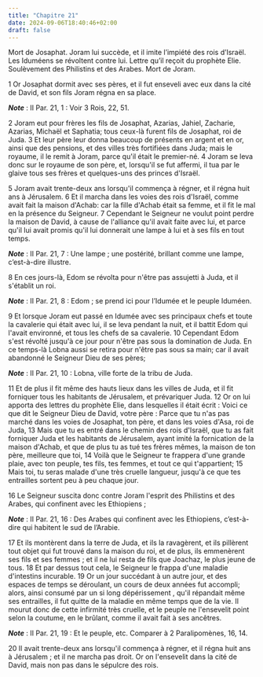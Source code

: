 ```yaml
---
title: "Chapitre 21"
date: 2024-09-06T18:40:46+02:00
draft: false
---
```



Mort de Josaphat.
Joram lui succède, et il imite l’impiété des rois d’Israël.
Les Iduméens se révoltent contre lui.
Lettre qu’il reçoit du prophète Elie.
Soulèvement des Philistins et des Arabes.
Mort de Joram.


1 Or Josaphat dormit avec ses pères, et il fut enseveli avec eux dans la cité de David, et son fils Joram régna en sa place.

***Note*** :  II Par. 21, 1 : Voir 3 Rois, 22, 51.

2 Joram eut pour frères les fils de Josaphat, Azarias, Jahiel, Zacharie, Azarias, Michaël et Saphatia; tous ceux-là furent fils de Josaphat, roi de Juda. 3 Et leur père leur donna beaucoup de présents en argent et en or, ainsi que des pensions, et des villes très fortifiées dans Juda; mais le royaume, il le remit à Joram, parce qu'il était le premier-né. 4 Joram se leva donc sur le royaume de son père, et, lorsqu'il se fut affermi, il tua par le glaive tous ses frères et quelques-uns des princes d'Israël.


5 Joram avait trente-deux ans lorsqu'il commença à régner, et il régna huit ans à Jérusalem. 6 Et il marcha dans les voies des rois d'Israël, comme avait fait la maison d'Achab: car la fille d'Achab était sa femme, et il fit le mal en la présence du Seigneur. 7 Cependant le Seigneur ne voulut point perdre la maison de David, à cause de l'alliance qu'il avait faite avec lui, et parce qu'il lui avait promis qu'il lui donnerait une lampe à lui et à ses fils en tout temps.

***Note*** :  II Par. 21, 7 : Une lampe ; une postérité, brillant comme une lampe, c’est-à-dire illustre.


8 En ces jours-là, Edom se révolta pour n'être pas assujetti à Juda, et il s'établit un roi.

***Note*** :  II Par. 21, 8 : Edom ; se prend ici pour l’Idumée et le peuple Iduméen.

9 Et lorsque Joram eut passé en Idumée avec ses principaux chefs et toute la cavalerie qui était avec lui, il se leva pendant la nuit, et il battit Edom qui l'avait environné, et tous les chefs de sa cavalerie. 10 Cependant Edom s'est révolté jusqu'à ce jour pour n'être pas sous la domination de Juda. En ce temps-là Lobna aussi se retira pour n'être pas sous sa main; car il avait abandonné le Seigneur Dieu de ses pères;

***Note*** :  II Par. 21, 10 : Lobna, ville forte de la tribu de Juda.


11 Et de plus il fit même des hauts lieux dans les villes de Juda, et il fit forniquer tous les habitants de Jérusalem, et prévariquer Juda. 12 Or on lui apporta des lettres du prophète Elie, dans lesquelles il était écrit : Voici ce que dit le Seigneur Dieu de David, votre père : Parce que tu n'as pas marché dans les voies de Josaphat, ton père, et dans les voies d'Asa, roi de Juda, 13 Mais que tu es entré dans le chemin des rois d'Israël, que tu as fait forniquer Juda et les habitants de Jérusalem, ayant imité la fornication de la maison d'Achab, et que de plus tu as tué tes frères mêmes, la maison de ton père, meilleure que toi, 14 Voilà que le Seigneur te frappera d'une grande plaie, avec ton peuple, tes fils, tes femmes, et tout ce qui t'appartient; 15 Mais toi, tu seras malade d'une très cruelle langueur, jusqu'à ce que tes entrailles sortent peu à peu chaque jour.


16 Le Seigneur suscita donc contre Joram l'esprit des Philistins et des Arabes, qui confinent avec les Ethiopiens ;

***Note*** :  II Par. 21, 16 : Des Arabes qui confinent avec les Ethiopiens, c’est-à-dire qui habitent le sud de l’Arabie.

17 Et ils montèrent dans la terre de Juda, et ils la ravagèrent, et ils pillèrent tout objet qui fut trouvé dans la maison du roi, et de plus, ils emmenèrent ses fils et ses femmes ; et il ne lui resta de fils que Joachaz, le plus jeune de tous. 18 Et par dessus tout cela, le Seigneur le frappa d'une maladie d'intestins incurable. 19 Or un jour succédant à un autre jour, et des espaces de temps se déroulant, un cours de deux années fut accompli; alors, ainsi consumé par un si long dépérissement , qu'il répandait même ses entrailles, il fut quitte de la maladie en même temps que de la vie. Il mourut donc de cette infirmité très cruelle, et le peuple ne l'ensevelit point selon la coutume, en le brûlant, comme il avait fait à ses ancêtres.

***Note*** :  II Par. 21, 19 : Et le peuple, etc. Comparer à 2 Paralipomènes, 16, 14.


20 Il avait trente-deux ans lorsqu'il commença à régner, et il régna huit ans à Jérusalem ; et il ne marcha pas droit. Or on l'ensevelit dans la cité de David, mais non pas dans le sépulcre des rois.

